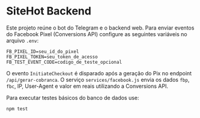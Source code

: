 # SiteHot Backend

Este projeto reúne o bot do Telegram e o backend web. Para enviar eventos do Facebook Pixel (Conversions API) configure as seguintes variáveis no arquivo `.env`:

```
FB_PIXEL_ID=seu_id_do_pixel
FB_PIXEL_TOKEN=seu_token_de_acesso
FB_TEST_EVENT_CODE=codigo_de_teste_opcional
```

O evento `InitiateCheckout` é disparado após a geração do Pix no endpoint `/api/gerar-cobranca`. O serviço `services/facebook.js` envia os dados `fbp`, `fbc`, IP, User-Agent e valor em reais utilizando a Conversions API.

Para executar testes básicos do banco de dados use:

```
npm test
```
